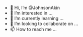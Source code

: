 - 👋 Hi, I’m @JohnsonAkin
- 👀 I’m interested in ...
- 🌱 I’m currently learning ...
- 💞️ I’m looking to collaborate on ...
- 📫 How to reach me ...

<!---
JohnsonAkin/JohnsonAkin is a ✨ special ✨ repository because its `README.md` (this file) appears on your GitHub profile.
You can click the Preview link to take a look at your changes.
--->
